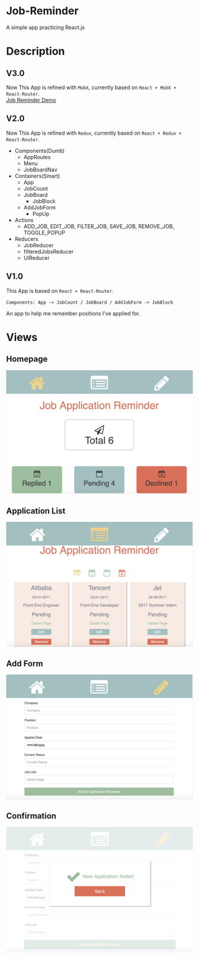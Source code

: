 # Job-Reminder
A simple app practicing React.js

# Description

## V3.0
Now This App is refined with ```MobX```, currently based on ```React + MobX + React-Router```.      
[Job Reminder Demo](https://robbyvan.github.io/jobReminder-mobx-v3.0/dist/?#/)

## V2.0    
Now This App is refined with ```Redux```, currently based on ```React + Redux + React-Router```.

+ Components(Dumb)
  - AppRoutes
  - Menu
  - JobBoardNav
+ Containers(Smart)
  - App
  - JobCount
  - JobBoard
    + JobBlock
  - AddJobForm
    + PopUp
+ Actions
  - ADD_JOB, EDIT_JOB, FILTER_JOB, SAVE_JOB, REMOVE_JOB, TOGGLE_POPUP
+ Reducers
  - JobReducer
  - filteredJobsReducer
  - UIReducer

## V1.0    
This App is based on ```React + React-Router```.<br />
```
Components: App -> JobCount / JobBoard / AddJobForm -> JobBlock
```
An app to help me remember positions I've applied for.<br />

# Views
## Homepage
![](./screenshots/homepage.jpeg)

## Application List
![](./screenshots/list.jpeg)

## Add Form
![](./screenshots/add.jpeg)

## Confirmation
![](./screenshots/confirm.jpeg)
